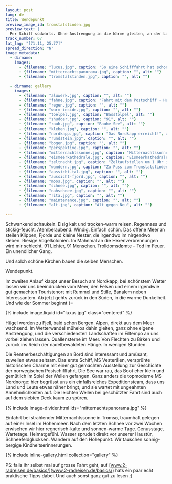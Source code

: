 ```yaml
---
layout: post
lang: de
title: Wendepunkt
preview_image_id: tromstalstinden.jpg
preview_text: |
  Per Schiff südwärts. Ohne Anstrengung in die Wärme gleiten, an der Landschaft vorbei zum Tor der Arktis.
track_number: 67
lat_lng: "[71.11, 25.77]"
spread_direction: "N"
image_metadata:
  - dirname:
    images:
      - {filename: "luxus.jpg", caption: "So eine Schifffahrt hat schon auch was ;)", alt: ""}
      - {filename: "mitternachtspanorama.jpg", caption: "", alt: ""}
      - {filename: "tromstalstinden.jpg", caption: "", alt: ""}

  - dirname: gallery
    images:
      - {filename: "aluwerk.jpg", caption: "", alt: ""}
      - {filename: "fahne.jpg", caption: "Fahrt mit dem Postschiff - Hurtigruten", alt: ""}
      - {filename: "regen.jpg", caption: "", alt: ""}
      - {filename: "warm-inside.jpg", caption: "", alt: ""}
      - {filename: "toelpel.jpg", caption: "Basstölpel", alt: ""}
      - {filename: "shudder.jpg", caption: "91", alt: ""}
      - {filename: "rauh.jpg", caption: "Rauhe See", alt: ""}
      - {filename: "kleben.jpg", caption: "", alt: ""}
      - {filename: "nordkapp.jpg", caption: "Das Nordkapp erreicht!", alt: ""}
      - {filename: "rundstein.jpg", caption: "", alt: ""}
      - {filename: "bogen.jpg", caption: "", alt: ""}
      - {filename: "perspektive.jpg", caption: "", alt: ""}
      - {filename: "mitternachtssonne.jpg", caption: "Mitternachtssonne in Tromsø", alt: ""}
      - {filename: "eismeerkathedrale.jpg", caption: "Eismeerkathedrale", alt: ""}
      - {filename: "zeltnacht.jpg", caption: "Zeltaufstellen um 1 Uhr in der Nacht - leicht gemacht", alt: ""}
      - {filename: "wandern.jpg", caption: "Zu Fuss zum Tromstalstinden", alt: ""}
      - {filename: "aussicht-tal.jpg", caption: "", alt: ""}
      - {filename: "aussicht-fjord.jpg", caption: "", alt: ""}
      - {filename: "moos.jpg", caption: "", alt: ""}
      - {filename: "schnee.jpg", caption: "", alt: ""}
      - {filename: "nahschnee.jpg", caption: "", alt: ""}
      - {filename: "rita.jpg", caption: "", alt: ""}
      - {filename: "maintenance.jpg", caption: "", alt: ""}
      - {filename: "alt.jpg", caption: "Alt gegen Neu", alt: ""}

---
```

Schwankend schaukeln. Eisig kalt und trocken-warm reisen. Regennass und stickig-feucht. Atemberaubend. Windig. Einfach schön. Das offene Meer an steilen Klippen, Fjorde und kleine Nester, die irgendwo im nirgendwo kleben. Riesige Vogelkolonien. Im Mahnmal an die Hexenverbrennungen wird mir schlecht. 91 Lichter, 91 Menschen. Trolldomsdømte – Tod im Feuer. Ein unendlicher Gang.

Und solch schöne Kirchen bauen die selben Menschen.

Wendepunkt.

Im zweiten Anlauf klappt unser Besuch am Nordkapp, bei schönstem Wetter lassen wir uns beeindrucken vom Meer, den Felsen und einem irgendwie gut gemachten Touristenort mit Rummel und Stille, Banalem neben Interessantem. Ab jetzt gehts zurück in den Süden, in die warme Dunkelheit. Und wie der Sommer beginnt (=

{% include image.liquid id="luxus.jpg" class="centered" %}

Hügel werden zu Fjell, bald schon Bergen. Alpen, direkt aus dem Meer wachsend. Im Wetterwandel mühelos dahin gleiten, ganz ohne eigene Anstrengung, und die verschiedensten Landschaften im Eiltempo an uns vorbei ziehen lassen. Quallensterne im Meer. Von Flechten zu Birken und zurück ins Reich der nadelbewaldeten Hänge. In wenigen Stunden.

Die Rentnerbeschäftigungen an Bord sind interessant und amüsant, zuweilen etwas seltsam. Das erste Schiff, MS Vesterålen, versprühte historischen Charme mit einer gut gemachten Ausstellung zur Geschichte der norwegischen Postschifffahrt. Die See war rau, das Boot eher klein und gemütlich im Spiel der Wellen gefangen. Ganz anders die topmoderne MS Nordnorge: hier begrüsst uns ein einfallsreiches Expeditionsteam, dass uns Land und Leute etwas näher bringt, und sie wartet mit ungeahnten Annehmlichkeiten auf. Die leichten Wellen bei geschützter Fahrt sind auch auf dem siebten Deck kaum zu spüren.

{% include image-divider.html ids="mitternachtspanorama.jpg" %}

Einfahrt bei strahlender Mitternachtssonne in Tromsø, traumhaft gelegen auf einer Insel im Höhenmeer. Nach dem letzten Schnee vor zwei Wochen erwischen wir hier regnerisch-kalte und sonnen-warme Tage. Genusstage, Wartetage. Heimatgefühl. Wasser sprudelt direkt vor unserer Haustür, Schneefeldglucksen. Wandern auf den Höhepunkt. Wir tauschen sonnig-bergige Kindheitserinnerungen. 

{% include inline-gallery.html collection="gallery" %}

PS: falls ihr selbst mal auf grosse Fahrt geht, auf [www.2-radreisen.de/basics/](www.2-radreisen.de/basics/) hats ein paar echt praktische Tipps dabei. Und auch sonst ganz gut zu lesen ;)